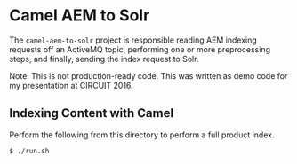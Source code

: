 Camel AEM to Solr
======================

The `camel-aem-to-solr` project is responsible reading AEM indexing requests off an ActiveMQ topic, performing
one or more preprocessing steps, and finally, sending the index request to Solr.

Note: This is not production-ready code. This was written as demo code for my presentation at CIRCUIT 2016.

Indexing Content with Camel
---------------------------

Perform the following from this directory to perform a full product index.

    $ ./run.sh
